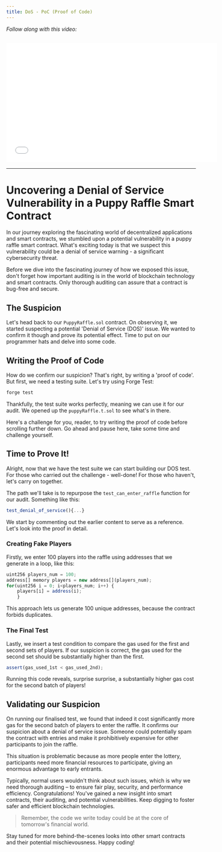 ```yaml
---
title: DoS - PoC (Proof of Code)
---
```


_Follow along with this video:_

## <iframe width="560" height="315" src="VIDEO_LINK" title="vimeo" frameborder="0" allow="accelerometer; autoplay; clipboard-write; encrypted-media; gyroscope; picture-in-picture; web-share" allowfullscreen></iframe>

---

# Uncovering a Denial of Service Vulnerability in a Puppy Raffle Smart Contract

In our journey exploring the fascinating world of decentralized applications and smart contracts, we stumbled upon a potential vulnerability in a puppy raffle smart contract. What's exciting today is that we suspect this vulnerability could be a denial of service warning - a significant cybersecurity threat.

Before we dive into the fascinating journey of how we exposed this issue, don't forget how important auditing is in the world of blockchain technology and smart contracts. Only thorough auditing can assure that a contract is bug-free and secure.

## The Suspicion

Let's head back to our `PuppyRaffle.sol` contract. On observing it, we started suspecting a potential 'Denial of Service (DOS)' issue. We wanted to confirm it though and prove its potential effect. Time to put on our programmer hats and delve into some code.

## Writing the Proof of Code

How do we confirm our suspicion? That's right, by writing a 'proof of code'. But first, we need a testing suite. Let's try using Forge Test:

```bash
forge test
```

Thankfully, the test suite works perfectly, meaning we can use it for our audit. We opened up the `puppyRaffle.t.sol` to see what's in there.

Here's a challenge for you, reader, to try writing the proof of code before scrolling further down. Go ahead and pause here, take some time and challenge yourself.

## Time to Prove It!

Alright, now that we have the test suite we can start building our DOS test. For those who carried out the challenge - well-done! For those who haven't, let's carry on together.

The path we'll take is to repurpose the `test_can_enter_raffle` function for our audit. Something like this:

```javascript
test_denial_of_service(){...}
```

We start by commenting out the earlier content to serve as a reference. Let's look into the proof in detail.

### Creating Fake Players

Firstly, we enter 100 players into the raffle using addresses that we generate in a loop, like this:

```javascript
uint256 players_num = 100;
address[] memory players = new address[](players_num);
for(uint256 i = 0; i<players_num; i++) {
    players[i] = address(i);
    }
```

This approach lets us generate 100 unique addresses, because the contract forbids duplicates.

### The Final Test

Lastly, we insert a test condition to compare the gas used for the first and second sets of players. If our suspicion is correct, the gas used for the second set should be substantially higher than the first.

```javascript
assert(gas_used_1st < gas_used_2nd);
```

Running this code reveals, surprise surprise, a substantially higher gas cost for the second batch of players!

## Validating our Suspicion

On running our finalised test, we found that indeed it cost significantly more gas for the second batch of players to enter the raffle. It confirms our suspicion about a denial of service issue. Someone could potentially spam the contract with entries and make it prohibitively expensive for other participants to join the raffle.

This situation is problematic because as more people enter the lottery, participants need more financial resources to participate, giving an enormous advantage to early entrants.

Typically, normal users wouldn't think about such issues, which is why we need thorough auditing – to ensure fair play, security, and performance efficiency. Congratulations! You've gained a new insight into smart contracts, their auditing, and potential vulnerabilities. Keep digging to foster safer and efficient blockchain technologies.

> Remember, the code we write today could be at the core of tomorrow's financial world.

Stay tuned for more behind-the-scenes looks into other smart contracts and their potential mischievousness. Happy coding!
